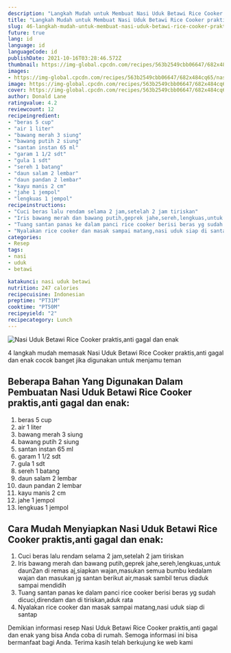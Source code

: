 ```yaml
---
description: "Langkah Mudah untuk Membuat Nasi Uduk Betawi Rice Cooker praktis,anti gagal dan enak Anti Gagal"
title: "Langkah Mudah untuk Membuat Nasi Uduk Betawi Rice Cooker praktis,anti gagal dan enak Anti Gagal"
slug: 46-langkah-mudah-untuk-membuat-nasi-uduk-betawi-rice-cooker-praktis-anti-gagal-dan-enak-anti-gagal
future: true
lang: id
language: id
languageCode: id
publishDate: 2021-10-16T03:28:46.572Z 
thumbnail: https://img-global.cpcdn.com/recipes/563b2549cbb06647/682x484cq65/nasi-uduk-betawi-rice-cooker-praktisanti-gagal-dan-enak-foto-resep-utama.png
images:
- https://img-global.cpcdn.com/recipes/563b2549cbb06647/682x484cq65/nasi-uduk-betawi-rice-cooker-praktisanti-gagal-dan-enak-foto-resep-utama.png
image: https://img-global.cpcdn.com/recipes/563b2549cbb06647/682x484cq65/nasi-uduk-betawi-rice-cooker-praktisanti-gagal-dan-enak-foto-resep-utama.png
cover: https://img-global.cpcdn.com/recipes/563b2549cbb06647/682x484cq65/nasi-uduk-betawi-rice-cooker-praktisanti-gagal-dan-enak-foto-resep-utama.png
author: Donald Lane
ratingvalue: 4.2
reviewcount: 12
recipeingredient:
- "beras 5 cup"
- "air 1 liter"
- "bawang merah 3 siung"
- "bawang putih 2 siung"
- "santan instan 65 ml"
- "garam 1 1/2 sdt"
- "gula 1 sdt"
- "sereh 1 batang"
- "daun salam 2 lembar"
- "daun pandan 2 lembar"
- "kayu manis 2 cm"
- "jahe 1 jempol"
- "lengkuas 1 jempol"
recipeinstructions:
- "Cuci beras lalu rendam selama 2 jam,setelah 2 jam tiriskan"
- "Iris bawang merah dan bawang putih,geprek jahe,sereh,lengkuas,untuk daun2an di remas aj,siapkan wajan,masukan semua bumbu kedalam wajan dan masukan jg santan berikut air,masak sambil terus diaduk sampai mendidih"
- "Tuang santan panas ke dalam panci rice cooker berisi beras yg sudah dicuci,direndam dan di tiriskan,aduk rata"
- "Nyalakan rice cooker dan masak sampai matang,nasi uduk siap di santap"
categories:
- Resep
tags:
- nasi
- uduk
- betawi

katakunci: nasi uduk betawi 
nutrition: 247 calories
recipecuisine: Indonesian
preptime: "PT31M"
cooktime: "PT50M"
recipeyield: "2"
recipecategory: Lunch
---
```



![Nasi Uduk Betawi Rice Cooker praktis,anti gagal dan enak](https://img-global.cpcdn.com/recipes/563b2549cbb06647/682x484cq65/nasi-uduk-betawi-rice-cooker-praktisanti-gagal-dan-enak-foto-resep-utama.png)

4 langkah mudah memasak  Nasi Uduk Betawi Rice Cooker praktis,anti gagal dan enak cocok banget jika digunakan untuk menjamu teman

<!--inarticleads1-->

## Beberapa Bahan Yang Digunakan Dalam Pembuatan Nasi Uduk Betawi Rice Cooker praktis,anti gagal dan enak:

1. beras 5 cup
1. air 1 liter
1. bawang merah 3 siung
1. bawang putih 2 siung
1. santan instan 65 ml
1. garam 1 1/2 sdt
1. gula 1 sdt
1. sereh 1 batang
1. daun salam 2 lembar
1. daun pandan 2 lembar
1. kayu manis 2 cm
1. jahe 1 jempol
1. lengkuas 1 jempol



<!--inarticleads2-->

## Cara Mudah Menyiapkan Nasi Uduk Betawi Rice Cooker praktis,anti gagal dan enak:

1. Cuci beras lalu rendam selama 2 jam,setelah 2 jam tiriskan
1. Iris bawang merah dan bawang putih,geprek jahe,sereh,lengkuas,untuk daun2an di remas aj,siapkan wajan,masukan semua bumbu kedalam wajan dan masukan jg santan berikut air,masak sambil terus diaduk sampai mendidih
1. Tuang santan panas ke dalam panci rice cooker berisi beras yg sudah dicuci,direndam dan di tiriskan,aduk rata
1. Nyalakan rice cooker dan masak sampai matang,nasi uduk siap di santap




Demikian informasi  resep Nasi Uduk Betawi Rice Cooker praktis,anti gagal dan enak   yang bisa Anda coba di rumah. Semoga informasi ini bisa bermanfaat bagi Anda. Terima kasih telah berkujung ke web kami
